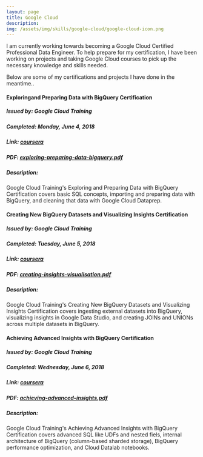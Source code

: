 ```yaml
---
layout: page
title: Google Cloud
description: 
img: /assets/img/skills/google-cloud/google-cloud-icon.png
---
```


I am currently working towards becoming a Google Cloud Certified Professional Data Engineer. To help prepare for my certification, I have been working on projects and taking Google Cloud courses to pick up the necessary knowledge and skills needed.

Below are some of my certifications and projects I have done in the meantime..

#### Exploring ​and ​Preparing ​Data with BigQuery Certification
##### Issued by: Google Cloud Training
##### Completed: Monday, June 4, 2018
##### Link: [coursera][exploring-preparing-data-google-cloud]
##### PDF: <a href="{{ site.baseurl }}/assets/img/skills/google-cloud/exploring-preparing-data-bigquery.pdf">exploring-preparing-data-bigquery.pdf</a>
##### Description:
Google Cloud Training's Exploring ​and ​Preparing ​Data with BigQuery Certification covers basic SQL concepts, importing and preparing data with BigQuery, and cleaning that data with Google Cloud ​Dataprep.


#### Creating New BigQuery Datasets and Visualizing Insights Certification
##### Issued by: Google Cloud Training
##### Completed: Tuesday, June 5, 2018
##### Link: [coursera][creating-bigquery-datasets-visualizations]
##### PDF: <a href="{{ site.baseurl }} /assets/img/skills/google-cloud/exploring-creating-biquery-datasets.pdf">creating-insights-visualisation.pdf</a>
##### Description: 
Google Cloud Training's Creating New BigQuery Datasets and Visualizing Insights Certification covers ingesting external datasets into BigQuery, visualizing insights in Google Data Studio, and creating JOINs and UNIONs across multiple datasets in BigQuery.

#### Achieving Advanced Insights with BigQuery Certification
##### Issued by: Google Cloud Training
##### Completed: Wednesday, June 6, 2018
##### Link: [coursera][achieving-advanced-insights]
##### PDF: <a href="{{ site.baseurl }} /assets/img/skills/google-cloud/achieving-advanced-insights.pdf">achieving-advanced-insights.pdf</a>
##### Description: 
Google Cloud Training's Achieving Advanced Insights with BigQuery Certification covers advanced SQL like UDFs and nested fiels, internal architecture of BigQuery (column-based sharded storage), BigQuery performance optimization, and Cloud Datalab notebooks.


[google-cloud-data-engineer-info]: https://cloud.google.com/certification/data-engineer
[exploring-preparing-data-google-cloud]: https://www.coursera.org/account/accomplishments/certificate/WVJQDBPVYSC8
[creating-bigquery-datasets-visualizations]: https://www.coursera.org/account/accomplishments/certificate/2RV5AAB6ZALC
[achieving-advanced-insights]: https://www.coursera.org/account/accomplishments/records/WYHKGZH4FYHX
